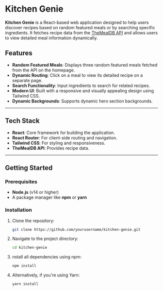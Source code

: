 # Kitchen Genie

**Kitchen Genie** is a React-based web application designed to help users discover recipes based on random featured meals or by searching specific ingredients. It fetches recipe data from the [TheMealDB API](https://www.themealdb.com) and allows users to view detailed meal information dynamically.

## Features
- **Random Featured Meals**: Displays three random featured meals fetched from the API on the homepage.
- **Dynamic Routing**: Click on a meal to view its detailed recipe on a separate page.
- **Search Functionality**: Input ingredients to search for related recipes.
- **Modern UI**: Built with a responsive and visually appealing design using Tailwind CSS.
- **Dynamic Backgrounds**: Supports dynamic hero section backgrounds.

---

## Tech Stack
- **React**: Core framework for building the application.
- **React Router**: For client-side routing and navigation.
- **Tailwind CSS**: For styling and responsiveness.
- **TheMealDB API**: Provides recipe data.

---

## Getting Started

### Prerequisites
- **Node.js** (v14 or higher)
- A package manager like **npm** or **yarn**

### Installation
1. Clone the repository:
   ```bash
   git clone https://github.com/yourusername/kitchen-genie.git
    ```
2. Navigate to the project directory:
    ```bash
   cd kitchen-genie
    ```
3. nstall all dependencies using npm:
   ```bash
   npm install
   ```
4. Alternatively, if you're using Yarn:
   ```bash
   yarn install
   ```
